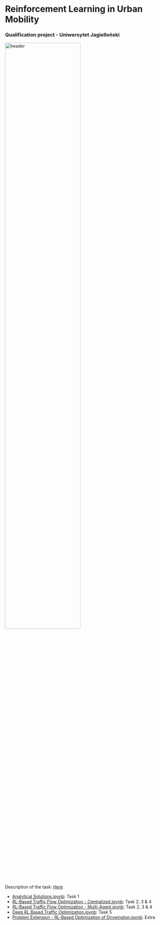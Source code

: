# Reinforcement Learning in Urban Mobility
### Qualification project - Uniwersytet Jagielloński

<img src="https://www.ohm-advisors.com/sites/default/files/styles/1121x631/public/2020-07/Part%201_StreetDesignSafety_HEADER%402x.jpg?h=03b68ea9&itok=890zq9_x" alt="header" width="70%" height="70%"/>

Description of the task: [Here](https://gist.github.com/RafalKucharskiPK/c3bc960f047829569808ccbcffc3b8ce)

* [Analytical Solutions.ipynb](https://github.com/aonurakman/RL-Based-Mobility-Optimization/blob/main/Analytical%20Solutions.ipynb): Task 1
* [RL-Based Traffic Flow Optimization - Centralized.ipynb](https://github.com/aonurakman/RL-Based-Mobility-Optimization/blob/main/RL-Based%20Traffic%20Flow%20Optimization%20-%20Centralized.ipynb): Task 2, 3 & 4
* [RL-Based Traffic Flow Optimization - Multi-Agent.ipynb](https://github.com/aonurakman/RL-Based-Mobility-Optimization/blob/main/RL-Based%20Traffic%20Flow%20Optimization%20-%20Multi-Agent.ipynb): Task 2, 3 & 4
* [Deep RL Based Traffic Optimization.ipynb](https://github.com/aonurakman/RL-Based-Mobility-Optimization): Task 5
* [Problem Extension - RL-Based Optimization of Driveington.ipynb](https://github.com/aonurakman/RL-Based-Mobility-Optimization/blob/main/Problem%20Extension%20-%20RL-Based%20Optimization%20of%20Driveington.ipynb): Extra
